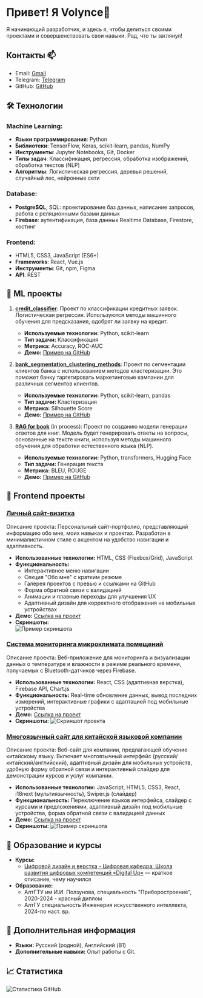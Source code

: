 # Привет! Я Volynce👋

Я начинающий разработчик, и здесь я, чтобы делиться своими проектами и совершенствовать свои навыки. Рад, что ты заглянул!

## Контакты 📫
- Email: [Gmail](mailto:volyncevichartem@gmail.com)
- Telegram: [Telegram](https://t.me/volynce)
- GitHub: [GitHub](https://github.com/Volynce)

## 🛠 Технологии

### **Machine Learning:**
- **Языки программирования**: Python
- **Библиотеки**: TensorFlow, Keras, scikit-learn, pandas, NumPy
- **Инструменты**: Jupyter Notebooks, Git, Docker
- **Типы задач**: Классификация, регрессия, обработка изображений, обработка текстов (NLP)
- **Алгоритмы**: Логистическая регрессия, деревья решений, случайный лес, нейронные сети

### **Database:**
- **PostgreSQL**, SQL: проектирование баз данных, написание запросов, работа с реляционными базами данных
- **Firebase**: аутентификация, база данных Realtime Database, Firestore, хостинг

### **Frontend:**
- HTML5, CSS3, JavaScript (ES6+)
- **Frameworks**: React, Vue.js
- **Инструменты**: Git, npm, Figma
- **API**: REST

## 📂 ML проекты

1. **[credit_classifier](./credit_classifier)**: Проект по классификации кредитных заявок. Логистическая регрессия. Используются методы машинного обучения для предсказания, одобрят ли заявку на кредит.  
   - **Используемые технологии:** Python, scikit-learn  
   - **Тип задачи:** Классификация  
   - **Метрика:** Accuracy, ROC-AUC  
   - **Демо:** [Пример на GitHub](https://github.com/Volynce/credit_classifier)

2. **[bank_segmentation_clustering_methods](./bank_segmentation_clustering_methods)**: Проект по сегментации клиентов банка с использованием методов кластеризации. Это поможет банку таргетировать маркетинговые кампании для различных сегментов клиентов.  
   - **Используемые технологии:** Python, scikit-learn, pandas  
   - **Тип задачи:** Кластеризация  
   - **Метрика:** Silhouette Score  
   - **Демо:** [Пример на GitHub](https://github.com/Volynce/bank_segmentation_clustering_methods)

3. **[RAG for book](.)** (in process): Проект по созданию модели генерации ответов для книг. Модель будет генерировать ответы на вопросы, основанные на тексте книги, используя методы машинного обучения для обработки естественного языка (NLP).  
   - **Используемые технологии:** Python, transformers, Hugging Face  
   - **Тип задачи:** Генерация текста  
   - **Метрика:** BLEU, ROUGE  
   - **Демо:** [Пример на GitHub](ссылка_на_репозиторий)


## 📂 Frontend проекты 

### [Личный сайт-визитка](ссылка_на_репозиторий_или_демо)  
Описание проекта: Персональный сайт-портфолио, представляющий информацию обо мне, моих навыках и проектах. Разработан в минималистичном стиле с акцентом на удобство навигации и адаптивность.  
- **Использованные технологии:** HTML, CSS (Flexbox/Grid), JavaScript  
- **Функциональность:**  
  - Интерактивное меню навигации  
  - Секция "Обо мне" с кратким резюме  
  - Галерея проектов с превью и ссылками на GitHub  
  - Форма обратной связи с валидацией  
  - Анимации и плавные переходы для улучшения UX  
  - Адаптивный дизайн для корректного отображения на мобильных устройствах  
- **Демо:** [Ссылка на проект](ссылка_на_демо)  
- **Скриншоты:**  
    ![Пример скриншота](ссылка_на_изображение_проекта)

### [Система мониторинга микроклимата помещений](ссылка_на_репозиторий_или_демо)
Описание проекта: Веб-приложение для мониторинга и визуализации данных о температуре и влажности в режиме реального времени, получаемых с Bluetooth-датчиков через Firebase.
- **Использованные технологии:** React, CSS (адаптивная верстка), Firebase API, Chart.js
- **Функциональность:** Real-time обновление данных, вывод последних измерений, интерактивные графики с адаптацией под мобильные устройства
- **Демо:** [Ссылка на проект](ссылка_на_демо)
- **Скриншоты:**
    ![Скриншот проекта](ссылка_на_изображение_проекта)

### [Многоязычный сайт для китайской языковой компании](ссылка_на_репозиторий_или_демо)
Описание проекта: Веб-сайт для компании, предлагающей обучение китайскому языку. Включает многоязычный интерфейс (русский/китайский/английский), адаптивный дизайн для мобильных устройств, удобную форму обратной связи и интерактивный слайдер для демонстрации курсов и услуг компании.
- **Использованные технологии:** JavaScript, HTML5, CSS3, React, i18next (мультиязычность), Swiper.js (слайдер)
- **Функциональность:** Переключение языков интерфейса, слайдер с курсами и предложениями, адаптивный дизайн под мобильные устройства, форма обратной связи с валидацией данных
- **Демо:** [Ссылка на проект](ссылка_на_демо)
- **Скриншоты:**
    ![Пример скриншота](ссылка_на_изображение_проекта)

## 🌱 Образование и курсы

- **Курсы:**
    - [Цифровой дизайн и верстка - Цифровая кафедра: Школа развития цифровых компетенций «Digital Up»](ссылка) — краткое описание, чему научился
- **Образование:**
    - АлтГТУ им И.И. Ползунова, специальность "Приборостроение", 2020-2024 - красный диплом
    - АлтГУ специальность Инженерия искусственного интеллекта, 2024-по наст. вр.

## 🚀 Дополнительная информация

- **Языки:** Русский (родной), Английский (B1)
- **Дополнительные навыки:** Опыт работы с Git.

## 📈 Статистика

![Статистика GitHub](https://github-readme-stats.vercel.app/api?username=volynce&show_icons=true)

